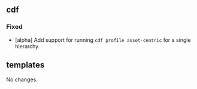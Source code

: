 ## cdf 

### Fixed

- [alpha] Add support for running `cdf profile asset-centric` for a
single hierarchy.

## templates

No changes.